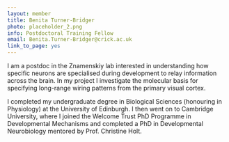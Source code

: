 ```yaml
---
layout: member
title: Benita Turner-Bridger
photo: placeholder_2.png
info: Postdoctoral Training Fellow
email: Benita.Turner-Bridger@crick.ac.uk
link_to_page: yes
---
```

I am a postdoc in the Znamenskiy lab interested in understanding how specific neurons are specialised during development to relay information across the brain. In my project I investigate the molecular basis for specifying long-range wiring patterns from the primary visual cortex.

I completed my undergraduate degree in Biological Sciences (honouring in Physiology) at the University of Edinburgh. I then went on to Cambridge University, where I joined the Welcome Trust PhD Programme in Developmental Mechanisms and completed a PhD in Developmental Neurobiology mentored by Prof. Christine Holt.
